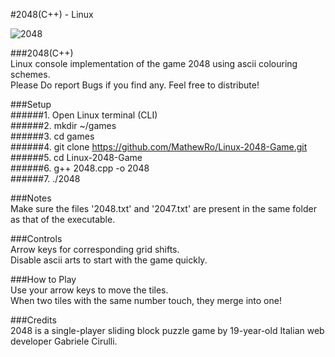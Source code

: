 #2048(C++) - Linux    
    
    
![2048](https://cloud.githubusercontent.com/assets/19341165/15267299/78c5ca4c-19db-11e6-86df-751eb3559e14.png)
  
  
###2048(C++)           
Linux console implementation of the game 2048 using ascii colouring schemes.     
Please Do report Bugs if you find any. Feel free to distribute!  
  
###Setup    
######1. Open Linux terminal (CLI)    
######2. mkdir ~/games    
######3. cd games    
######4. git clone https://github.com/MathewRo/Linux-2048-Game.git      
######5. cd Linux-2048-Game    
######6. g++ 2048.cpp -o 2048    
######7. ./2048    
  
###Notes    
Make sure the files '2048.txt' and '2047.txt' are present in the same folder as that of the executable.  

###Controls      
Arrow keys for corresponding grid shifts.   
Disable ascii arts to start with the game quickly.  
  
###How to Play       
Use your arrow keys to move the tiles.  
When two tiles with the same number touch, they merge into one!  

###Credits       
2048 is a single-player sliding block puzzle game by 19-year-old Italian web developer Gabriele Cirulli.  
